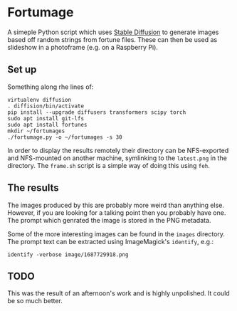 # Fortumage

A simeple Python script which uses [Stable Diffusion](https://huggingface.co/runwayml/stable-diffusion-v1-5)
to generate images based off random strings from fortune files. These can then
be used as slideshow in a photoframe (e.g. on a Raspberry Pi).

## Set up

Something along rhe lines of:
```
virtualenv diffusion
. diffision/bin/activate
pip install --upgrade diffusers transformers scipy torch
sudo apt install git-lfs
sudo apt install fortunes
mkdir ~/fortumages
./fortumage.py -o ~/fortumages -s 30
```

In order to display the results remotely their directory can be NFS-exported and
NFS-mounted on another machine, symlinking to the `latest.png` in the
directory. The `frame.sh` script is a simple way of doing this using `feh`.

## The results

The images produced by this are probably more weird than anything else. However,
if you are looking for a talking point then you probably have one. The prompt
which genrated the image is stored in the PNG metadata.

Some of the more interesting images can be found in the `images` directory. The
prompt text can be extracted using ImageMagick's `identify`, e.g.:
```
identify -verbose image/1687729918.png
```

## TODO

This was the result of an afternoon's work and is highly unpolished. It could be
so much better.